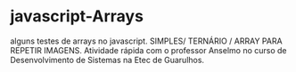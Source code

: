 # javascript-Arrays
alguns testes de arrays no javascript. SIMPLES/ TERNÁRIO / ARRAY PARA REPETIR IMAGENS. Atividade rápida com o professor Anselmo no curso de Desenvolvimento de Sistemas na Etec de Guarulhos.
<br><br>

